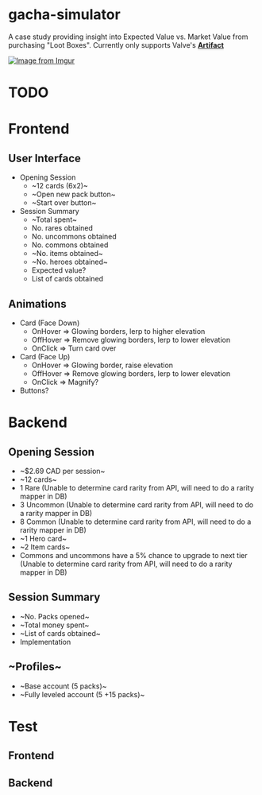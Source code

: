 # gacha-simulator
A case study providing insight into Expected Value vs. Market Value from purchasing "Loot Boxes". Currently only supports Valve's [**Artifact**](https://playartifact.com/)

[![Image from Imgur](https://i.imgur.com/blGsfzs.jpg)](https://i.imgur.com/blGsfzs.jpgs)

# TODO

# Frontend
## User Interface
- Opening Session
  - ~12 cards (6x2)~
  - ~Open new pack button~
  - ~Start over button~
- Session Summary
  - ~Total spent~
  - No. rares obtained
  - No. uncommons obtained
  - No. commons obtained
  - ~No. items obtained~
  - ~No. heroes obtained~
  - Expected value?
  - List of cards obtained
## Animations
- Card (Face Down)
  - OnHover => Glowing borders, lerp to higher elevation
  - OffHover => Remove glowing borders, lerp to lower elevation
  - OnClick => Turn card over
- Card (Face Up)
  - OnHover => Glowing border, raise elevation
  - OffHover => Remove glowing borders, lerp to lower elevation
  - OnClick => Magnify?
- Buttons?

# Backend
## Opening Session
- ~$2.69 CAD per session~
- ~12 cards~
- 1 Rare (Unable to determine card rarity from API, will need to do a rarity mapper in DB)
- 3 Uncommon (Unable to determine card rarity from API, will need to do a rarity mapper in DB)
- 8 Common (Unable to determine card rarity from API, will need to do a rarity mapper in DB)
- ~1 Hero card~
- ~2 Item cards~
- Commons and uncommons have a 5% chance to upgrade to next tier (Unable to determine card rarity from API, will need to do a rarity mapper in DB)

## Session Summary
- ~No. Packs opened~
- ~Total money spent~
- ~List of cards obtained~
- Implementation

## ~Profiles~
- ~Base account (5 packs)~
- ~Fully leveled account (5 +15 packs)~

# Test
## Frontend
## Backend

